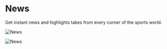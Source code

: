 # News

Get instant news and highlights takes from every corner of the sports world.

![News](https://github.com/user-attachments/assets/1e3c3fa0-15c2-466f-85fa-8787813268e4)

![News](https://github.com/user-attachments/assets/96ca8aa0-492a-4470-848e-58115e6e8a3c)